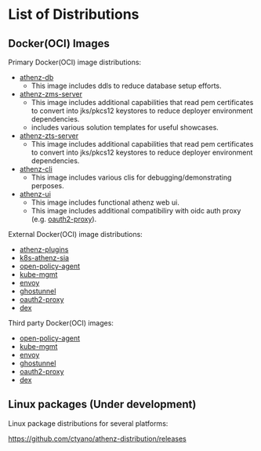 # List of Distributions

## Docker(OCI) Images

Primary Docker(OCI) image distributions:

  - [athenz-db](https://github.com/users/ctyano/packages/container/package/athenz-db)
    - This image includes ddls to reduce database setup efforts.
  - [athenz-zms-server](https://github.com/users/ctyano/packages/container/package/athenz-zms-server)
    - This image includes additional capabilities that read pem certificates to convert into jks/pkcs12 keystores to reduce deployer environment dependencies.
    - includes various solution templates for useful showcases.
  - [athenz-zts-server](https://github.com/users/ctyano/packages/container/package/athenz-zts-server)
    - This image includes additional capabilities that read pem certificates to convert into jks/pkcs12 keystores to reduce deployer environment dependencies.
  - [athenz-cli](https://github.com/users/ctyano/packages/container/package/athenz-cli)
    - This image includes various clis for debugging/demonstrating perposes.
  - [athenz-ui](https://github.com/users/ctyano/packages/container/package/athenz-ui)
    - This image includes functional athenz web ui.
    - This image includes additional compatibiliry with oidc auth proxy (e.g. [oauth2-proxy](https://oauth2-proxy.github.io/oauth2-proxy/)).

External Docker(OCI) image distributions:

  - [athenz-plugins](https://github.com/users/ctyano/packages/container/package/athenz-plugins)
  - [k8s-athenz-sia](https://github.com/users/ctyano/packages/container/package/k8s-athenz-sia)
  - [open-policy-agent](https://hub.docker.com/r/openpolicyagent/opa)
  - [kube-mgmt](https://hub.docker.com/r/openpolicyagent/kube-mgmt)
  - [envoy](https://hub.docker.com/r/envoyproxy/envoy)
  - [ghostunnel](https://hub.docker.com/r/ghostunnel/ghostunnel)
  - [oauth2-proxy](https://quay.io/repository/oauth2-proxy/oauth2-proxy)
  - [dex](https://github.com/dexidp/dex/pkgs/container/dex)

Third party Docker(OCI) images:

  - [open-policy-agent](https://hub.docker.com/r/openpolicyagent/opa)
  - [kube-mgmt](https://hub.docker.com/r/openpolicyagent/kube-mgmt)
  - [envoy](https://hub.docker.com/r/envoyproxy/envoy)
  - [ghostunnel](https://hub.docker.com/r/ghostunnel/ghostunnel)
  - [oauth2-proxy](https://quay.io/repository/oauth2-proxy/oauth2-proxy)
  - [dex](https://github.com/dexidp/dex/pkgs/container/dex)

## Linux packages (Under development)

Linux package distributions for several platforms:

https://github.com/ctyano/athenz-distribution/releases

